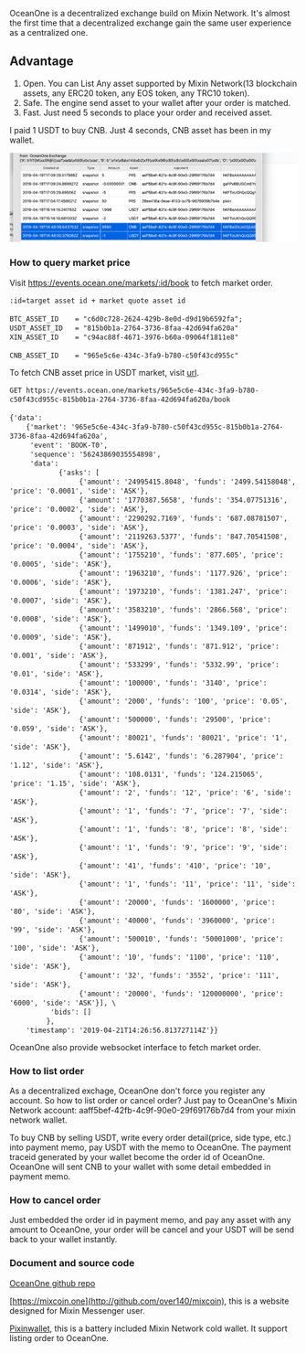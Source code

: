 OceanOne is a decentralized exchange build on Mixin Network. It's almost the first time that a decentralized exchange gain the same user experience as a centralized one.
## Advantage
1. Open. You can List Any asset supported by Mixin Network(13 blockchain assets, any ERC20 token, any EOS token, any TRC10 token).
2. Safe. The engine send asset to your wallet after your order is matched. 
3. Fast. Just need 5 seconds to place your order and received asset.

I paid 1 USDT to buy CNB. Just 4 seconds, CNB asset has been in my wallet.

![](https://github.com/awesome-mixin-network/mixin_network_sdk_resource/blob/master/Buy_CNB_By_Selling_USDT.png)

### How to query market price
Visit https://events.ocean.one/markets/:id/book to fetch market order. 

```shell
:id=target asset id + market quote asset id

BTC_ASSET_ID    = "c6d0c728-2624-429b-8e0d-d9d19b6592fa";
USDT_ASSET_ID   = "815b0b1a-2764-3736-8faa-42d694fa620a"
XIN_ASSET_ID    = "c94ac88f-4671-3976-b60a-09064f1811e8"

CNB_ASSET_ID    = "965e5c6e-434c-3fa9-b780-c50f43cd955c"
```
To fetch CNB asset price in USDT market, visit [url](https://events.ocean.one/markets/965e5c6e-434c-3fa9-b780-c50f43cd955c-815b0b1a-2764-3736-8faa-42d694fa620a/book).


```shell
GET https://events.ocean.one/markets/965e5c6e-434c-3fa9-b780-c50f43cd955c-815b0b1a-2764-3736-8faa-42d694fa620a/book

{'data': 
    {'market': '965e5c6e-434c-3fa9-b780-c50f43cd955c-815b0b1a-2764-3736-8faa-42d694fa620a', 
     'event': 'BOOK-T0', 
     'sequence': '56243869035554898', 
     'data': 
            {'asks': [
                 {'amount': '24995415.8048', 'funds': '2499.54158048', 'price': '0.0001', 'side': 'ASK'}, 
                 {'amount': '1770387.5658', 'funds': '354.07751316', 'price': '0.0002', 'side': 'ASK'}, 
                 {'amount': '2290292.7169', 'funds': '687.08781507', 'price': '0.0003', 'side': 'ASK'}, 
                 {'amount': '2119263.5377', 'funds': '847.70541508', 'price': '0.0004', 'side': 'ASK'}, 
                 {'amount': '1755210', 'funds': '877.605', 'price': '0.0005', 'side': 'ASK'}, 
                 {'amount': '1963210', 'funds': '1177.926', 'price': '0.0006', 'side': 'ASK'}, 
                 {'amount': '1973210', 'funds': '1381.247', 'price': '0.0007', 'side': 'ASK'}, 
                 {'amount': '3583210', 'funds': '2866.568', 'price': '0.0008', 'side': 'ASK'}, 
                 {'amount': '1499010', 'funds': '1349.109', 'price': '0.0009', 'side': 'ASK'}, 
                 {'amount': '871912', 'funds': '871.912', 'price': '0.001', 'side': 'ASK'}, 
                 {'amount': '533299', 'funds': '5332.99', 'price': '0.01', 'side': 'ASK'}, 
                 {'amount': '100000', 'funds': '3140', 'price': '0.0314', 'side': 'ASK'}, 
                 {'amount': '2000', 'funds': '100', 'price': '0.05', 'side': 'ASK'}, 
                 {'amount': '500000', 'funds': '29500', 'price': '0.059', 'side': 'ASK'}, 
                 {'amount': '80021', 'funds': '80021', 'price': '1', 'side': 'ASK'}, 
                 {'amount': '5.6142', 'funds': '6.287904', 'price': '1.12', 'side': 'ASK'}, 
                 {'amount': '108.0131', 'funds': '124.215065', 'price': '1.15', 'side': 'ASK'}, 
                 {'amount': '2', 'funds': '12', 'price': '6', 'side': 'ASK'}, 
                 {'amount': '1', 'funds': '7', 'price': '7', 'side': 'ASK'}, 
                 {'amount': '1', 'funds': '8', 'price': '8', 'side': 'ASK'}, 
                 {'amount': '1', 'funds': '9', 'price': '9', 'side': 'ASK'}, 
                 {'amount': '41', 'funds': '410', 'price': '10', 'side': 'ASK'}, 
                 {'amount': '1', 'funds': '11', 'price': '11', 'side': 'ASK'}, 
                 {'amount': '20000', 'funds': '1600000', 'price': '80', 'side': 'ASK'}, 
                 {'amount': '40000', 'funds': '3960000', 'price': '99', 'side': 'ASK'}, 
                 {'amount': '500010', 'funds': '50001000', 'price': '100', 'side': 'ASK'}, 
                 {'amount': '10', 'funds': '1100', 'price': '110', 'side': 'ASK'}, 
                 {'amount': '32', 'funds': '3552', 'price': '111', 'side': 'ASK'}, 
                 {'amount': '20000', 'funds': '120000000', 'price': '6000', 'side': 'ASK'}], \
          'bids': []
         }, 
    'timestamp': '2019-04-21T14:26:56.813727114Z'}}
```

OceanOne also provide websocket interface to fetch market order.

### How to list order
As a decentralized exchage, OceanOne don't force you register any account. So how to list order or cancel order? Just pay to OceanOne's Mixin Network account: aaff5bef-42fb-4c9f-90e0-29f69176b7d4 from your mixin network wallet. 

To buy CNB by selling USDT, write every order detail(price, side type, etc.) into payment memo, pay USDT with the memo to OceanOne. The payment traceid generated by your wallet become the order id of OceanOne.
OceanOne will sent CNB to your wallet with some detail embedded in payment memo.

### How to cancel order
Just embedded the order id in payment memo, and pay any asset with any amount to OceanOne, your order will be cancel and your USDT will be send back to your wallet instantly.

### Document and source code
[OceanOne github repo](https://github.com/MixinNetwork/ocean.one)

[https://mixcoin.one](http://github.com/over140/mixcoin), this is a website designed for Mixin Messenger user.

[Pixinwallet](http://github.com/myrual/pixinwallet), this is a battery included Mixin Network cold wallet. It support listing order to OceanOne.

